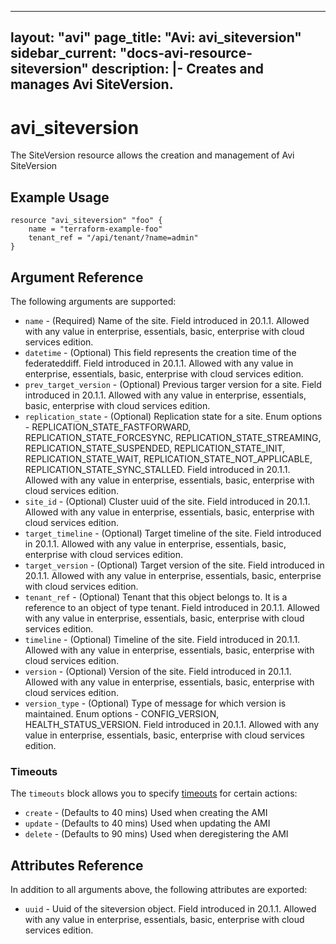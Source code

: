 <!--
    Copyright 2021 VMware, Inc.
    SPDX-License-Identifier: Mozilla Public License 2.0
-->
---
layout: "avi"
page_title: "Avi: avi_siteversion"
sidebar_current: "docs-avi-resource-siteversion"
description: |-
  Creates and manages Avi SiteVersion.
---

# avi_siteversion

The SiteVersion resource allows the creation and management of Avi SiteVersion

## Example Usage

```hcl
resource "avi_siteversion" "foo" {
    name = "terraform-example-foo"
    tenant_ref = "/api/tenant/?name=admin"
}
```

## Argument Reference

The following arguments are supported:

* `name` - (Required) Name of the site. Field introduced in 20.1.1. Allowed with any value in enterprise, essentials, basic, enterprise with cloud services edition.
* `datetime` - (Optional) This field represents the creation time of the federateddiff. Field introduced in 20.1.1. Allowed with any value in enterprise, essentials, basic, enterprise with cloud services edition.
* `prev_target_version` - (Optional) Previous targer version for a site. Field introduced in 20.1.1. Allowed with any value in enterprise, essentials, basic, enterprise with cloud services edition.
* `replication_state` - (Optional) Replication state for a site. Enum options - REPLICATION_STATE_FASTFORWARD, REPLICATION_STATE_FORCESYNC, REPLICATION_STATE_STREAMING, REPLICATION_STATE_SUSPENDED, REPLICATION_STATE_INIT, REPLICATION_STATE_WAIT, REPLICATION_STATE_NOT_APPLICABLE, REPLICATION_STATE_SYNC_STALLED. Field introduced in 20.1.1. Allowed with any value in enterprise, essentials, basic, enterprise with cloud services edition.
* `site_id` - (Optional) Cluster uuid of the site. Field introduced in 20.1.1. Allowed with any value in enterprise, essentials, basic, enterprise with cloud services edition.
* `target_timeline` - (Optional) Target timeline of the site. Field introduced in 20.1.1. Allowed with any value in enterprise, essentials, basic, enterprise with cloud services edition.
* `target_version` - (Optional) Target version of the site. Field introduced in 20.1.1. Allowed with any value in enterprise, essentials, basic, enterprise with cloud services edition.
* `tenant_ref` - (Optional) Tenant that this object belongs to. It is a reference to an object of type tenant. Field introduced in 20.1.1. Allowed with any value in enterprise, essentials, basic, enterprise with cloud services edition.
* `timeline` - (Optional) Timeline of the site. Field introduced in 20.1.1. Allowed with any value in enterprise, essentials, basic, enterprise with cloud services edition.
* `version` - (Optional) Version of the site. Field introduced in 20.1.1. Allowed with any value in enterprise, essentials, basic, enterprise with cloud services edition.
* `version_type` - (Optional) Type of message for which version is maintained. Enum options - CONFIG_VERSION, HEALTH_STATUS_VERSION. Field introduced in 20.1.1. Allowed with any value in enterprise, essentials, basic, enterprise with cloud services edition.


### Timeouts

The `timeouts` block allows you to specify [timeouts](https://www.terraform.io/docs/configuration/resources.html#timeouts) for certain actions:

* `create` - (Defaults to 40 mins) Used when creating the AMI
* `update` - (Defaults to 40 mins) Used when updating the AMI
* `delete` - (Defaults to 90 mins) Used when deregistering the AMI

## Attributes Reference

In addition to all arguments above, the following attributes are exported:

* `uuid` -  Uuid of the siteversion object. Field introduced in 20.1.1. Allowed with any value in enterprise, essentials, basic, enterprise with cloud services edition.

